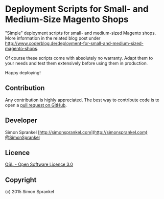 Deployment Scripts for Small- and Medium-Size Magento Shops
===========================================================
"Simple" deployment scripts for small- and medium-sized Magento shops. More information in the related blog post under
http://www.coderblog.de/deployment-for-small-and-medium-sized-magento-shops.

Of course these scripts come with absolutely no warranty. Adapt them to your needs and test them extensively before
using them in production.

Happy deploying!

Contribution
------------
Any contribution is highly appreciated. The best way to contribute code is to open a [pull request on GitHub](https://help.github.com/articles/using-pull-requests).

Developer
---------
Simon Sprankel
[http://simonsprankel.com](http://simonsprankel.com)
[@SimonSprankel](https://twitter.com/SimonSprankel)

Licence
-------
[OSL - Open Software Licence 3.0](http://opensource.org/licenses/osl-3.0.php)

Copyright
---------
(c) 2015 Simon Sprankel
